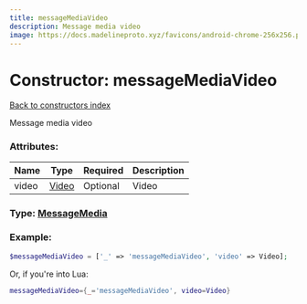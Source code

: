 ```yaml
---
title: messageMediaVideo
description: Message media video
image: https://docs.madelineproto.xyz/favicons/android-chrome-256x256.png
---
```

# Constructor: messageMediaVideo  
[Back to constructors index](index.md)



Message media video

### Attributes:

| Name     |    Type       | Required | Description |
|----------|---------------|----------|-------------|
|video|[Video](../types/Video.md) | Optional|Video|



### Type: [MessageMedia](../types/MessageMedia.md)


### Example:

```php
$messageMediaVideo = ['_' => 'messageMediaVideo', 'video' => Video];
```  


Or, if you're into Lua:

```lua
messageMediaVideo={_='messageMediaVideo', video=Video}

```


